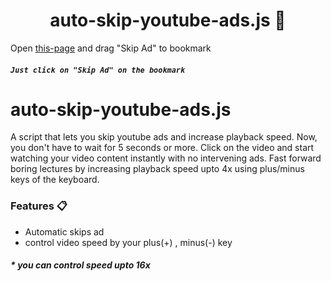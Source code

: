 <h1 align="center">auto-skip-youtube-ads.js 👋</h1>

Open [this-page](https://alhacen.github.io/my_gits/auto-skip-youtube-ads.js.html) and drag "Skip Ad" to bookmark

##### `Just click on "Skip Ad" on the bookmark`
# auto-skip-youtube-ads.js
A script that lets you skip youtube ads and increase playback speed. 
Now, you don't have to wait for 5 seconds or more. Click on the video and start watching your video content instantly with no intervening ads.
Fast forward boring lectures by increasing playback speed upto 4x using plus/minus keys of the keyboard.


### Features 📋

- Automatic skips ad
- control video speed by your plus(+) , minus(-) key


##### * you can control speed upto 16x
